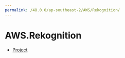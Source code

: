 ```yaml
---
permalink: /48.0.0/ap-southeast-2/AWS/Rekognition/
---
```


# AWS.Rekognition



* [Project](Project.md)